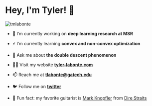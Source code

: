 <h1 align="left">Hey, I'm Tyler! 👋</h1>
<p align="left"> <img src="https://komarev.com/ghpvc/?username=tmlabonte&label=Profile%20views&color=0e75b6&style=flat-square" alt="tmlabonte" /> </p>

- 🔭 I’m currently working on **deep learning research at MSR**

- ⚡️ I’m currently learning **convex and non-convex optimization**

- 💬 Ask me about **the double descent phenomenon**

- 👨‍💻 Visit my website [**tyler-labonte.com**](https://tyler-labonte.com)

- 📫 Reach me at **tlabonte@gatech.edu**

- 🐦 Follow me on [**twitter**](https://twitter.com/tmlabonte)

- 🎸 Fun fact: my favorite guitarist is [Mark Knopfler](https://en.wikipedia.org/wiki/Mark_Knopfler) from [Dire Straits](https://en.wikipedia.org/wiki/Dire_Straits)
